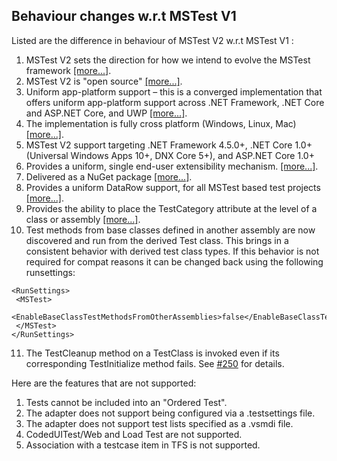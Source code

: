 ## Behaviour changes w.r.t MSTest V1
Listed are the difference in behaviour of MSTest V2 w.r.t MSTest V1 :
1.	MSTest V2 sets the direction for how we intend to evolve the MSTest framework [[more...]](https://blogs.msdn.microsoft.com/devops/2016/06/17/taking-the-mstest-framework-forward-with-mstest-v2/).
2.	MSTest V2 is "open source" [[more...]](https://blogs.msdn.microsoft.com/devops/2017/04/05/mstest-v2-is-open-source/).
3.	Uniform app-platform support – this is a converged implementation that offers uniform app-platform support across .NET Framework, .NET Core and ASP.NET Core, and UWP [[more...]](https://blogs.msdn.microsoft.com/devops/2016/09/01/announcing-mstest-v2-framework-support-for-net-core-1-0-rtm/).
4.	The implementation is fully cross platform (Windows, Linux, Mac) [[more...]](https://blogs.msdn.microsoft.com/devops/2017/04/05/mstest-v2-is-open-source/).
5. MSTest V2 support targeting .NET Framework 4.5.0+, .NET Core 1.0+ (Universal Windows Apps 10+, DNX Core 5+), and ASP.NET Core 1.0+
6. Provides a uniform, single end-user extensibility mechanism. [[more...]](https://blogs.msdn.microsoft.com/devops/2017/07/18/extending-mstest-v2/).
7. Delivered as a NuGet package [[more...]](https://www.nuget.org/packages/MSTest.TestFramework/).
8.	Provides a uniform DataRow support, for all MSTest based test projects [[more...]](https://blogs.msdn.microsoft.com/devops/2017/02/25/mstest-v2-now-and-ahead/).
9.	Provides the ability to place the TestCategory attribute at the level of a class or assembly [[more...]](https://blogs.msdn.microsoft.com/devops/2017/02/25/mstest-v2-now-and-ahead/).
10. Test methods from base classes defined in another assembly are now discovered and run from the derived Test class. This brings in a consistent behavior with derived test class types. If this behavior is not required for compat reasons it can be changed back using the following runsettings:
 ```
 <RunSettings>    
  <MSTest> 
    <EnableBaseClassTestMethodsFromOtherAssemblies>false</EnableBaseClassTestMethodsFromOtherAssemblies> 
  </MSTest> 
</RunSettings>
```
11. The TestCleanup method on a TestClass is invoked even if its corresponding TestInitialize method fails. See [#250](https://github.com/Microsoft/testfx/issues/250) for details.

Here are the features that are not supported:
1.	Tests cannot be included into an "Ordered Test".
2.	The adapter does not support being configured via a .testsettings file.
3.	The adapter does not support test lists specified as a .vsmdi file.
4.	CodedUITest/Web and Load Test are not supported.
5.	Association with a testcase item in TFS is not supported.
